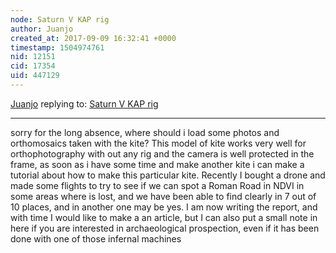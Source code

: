```yaml
---
node: Saturn V KAP rig
author: Juanjo
created_at: 2017-09-09 16:32:41 +0000
timestamp: 1504974761
nid: 12151
cid: 17354
uid: 447129
---
```




[Juanjo](../profile/Juanjo) replying to: [Saturn V KAP rig](../notes/Juanjo/08-17-2015/saturn-v-kap-rig)

----
sorry for the long absence, where should i load some photos and orthomosaics taken with the kite?
This model of kite works very well for orthophotography with out any rig and the camera is well protected in the frame, as soon as i have some time and make another kite i can make a tutorial about how to make this particular kite.
Recently I bought a drone and made some flights to try to see if we can spot a Roman Road in NDVI in some areas where is lost, and we have been able to find clearly in 7 out of 10 places, and in another  one may be yes. I am now writing the report, and with time I would like to make a an article, but I can also put a small note in here if you are interested in archaeological prospection, even if it has been done with one of those infernal machines

